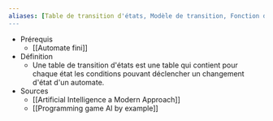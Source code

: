 ```yaml
---
aliases: [Table de transition d'états, Modèle de transition, Fonction de transition]
---
```

- Prérequis
	- [[Automate fini]]
- Définition
	-	Une table de transition d'états est une table qui contient pour chaque état les conditions pouvant déclencher un changement d'état d'un automate.
- Sources
	- [[Artificial Intelligence a Modern Approach]]
	- [[Programming game AI by example]]

